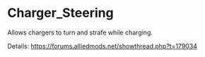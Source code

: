 # Charger_Steering
Allows chargers to turn and strafe while charging.

Details: https://forums.alliedmods.net/showthread.php?t=179034
